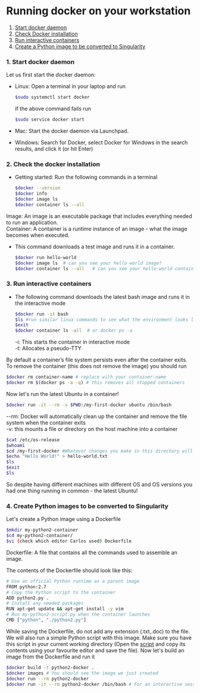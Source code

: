 # Running docker on your workstation

1. [Start docker daemon](#start-docker)
2. [Check Docker installation](#check-docker)
3. [Run interactive containers](#run-interactive)
4. [Create a Python image to be converted to Singularity](#create-image) 

### <a name="start-docker"></a> 1. Start docker daemon

Let us first start the docker daemon: 

* Linux: Open a terminal in your laptop and run

    ```sh
    $sudo systemctl start docker
    ```
    if the above command fails run 
    ```sh
    $sudo service docker start
    ```
* Mac: Start the docker daemon via Launchpad.

* Windows: Search for Docker, select Docker for Windows in the search results, and click it (or hit Enter)
 
  
### <a name="check-docker"></a> 2. Check the docker installation

* Getting started: Run the following commands in a terminal 

    ```sh
    $docker --version
    $docker info
    $docker image ls
    $docker container ls --all
    ```

Image: An image  is an executable package that includes everything needed to run an application.    
Container: A container is a runtime instance of an image - what the image becomes when executed. 

* This command downloads a test image and runs it in a container. 


    ```sh
    $docker run hello-world
    $docker image ls  # can you see your hello-world image?
    $docker container ls --all   # can you see your hello-world container?
    ```  
    
### <a name="run-interactive"></a> 3. Run interactive containers

* The following command downloads the latest bash image and runs it in the interactive mode

   ```sh
   $docker run -it bash
   $ls #run similar linux commands to see what the environment looks like
   $exit
   $docker container ls -all  # or docker ps -a
   ```
   -i: This starts the container in interactive mode   
   -t: Allocates a pseudo-TTY
   
By default a container’s file system persists even after the container exits. To remove the container (this does not remove the image) you should run

   ```sh
   $docker rm container-name # replace with your container-name
   $docker rm $(docker ps -a -q) # this removes all stopped containers
   ```
   
Now let's run the latest Ubuntu in a container!

   ```sh
   $docker run -it --rm -v $PWD:/my-first-docker ubuntu /bin/bash 
   ```
   
  --rm: Docker will automatically clean up the container and remove the file system when the container exits  
  -v: this mounts a file or directory on the host machine into a container
 
   
   ```sh
   $cat /etc/os-release
   $whoami
   $cd /my-first-docker #Whatever changes you make in this directory will also be made on your host so be careful!
   $echo "Hello World!" > hello-world.txt
   $ls
   $exit
   $ls
   ```
  
So despite having different machines with different OS and OS versions you had one thing running in common - the latest Ubuntu!
    
### <a name="create-image"></a> 4. Create Python images to be converted to Singularity

Let's create a Python image using a Dockerfile
   ```sh
   $mkdir my-python2-container
   $cd my-python2-container/
   $vi (check which editor Carlos used) Dockerfile
   ```
   Dockerfile: A file that contains all the commands used to assemble an image. 
   
The contents of the Dockerfile should look like this:
   ```sh
   # Use an official Python runtime as a parent image
   FROM python:2.7 
   # Copy the Python script to the container
   ADD python2.py . 
   # Install any needed packages 
   RUN apt-get update && apt-get install -y vim
   # Run my-python2-script.py when the container launches
   CMD ["python", "./python2.py"]
   ```
   While saving the Dockerfile, do not add any extension (.txt,.doc) to the file. We will also run a simple Python script with this image. Make sure you have this script in your current working directory (Open the [script](https://github.com/maithili-k/singularity-course/blob/master/python2.py) and copy its contents using your favourite editor and save the file). Now let's build an image from the Dockerfile and run it
   
   ```sh
   $docker build -t python2-docker .
   $docker images # You should see the image we just created
   $docker run --rm python2-docker 
   $docker run -it --rm python2-docker /bin/bash # For an interactive session
   ```




<!---#http://www.scmgalaxy.com/tutorials/location-of-dockers-images-in-all-operating-systems/>

